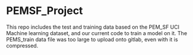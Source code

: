 # PEMSF_Project
This repo includes the test and training data based on the PEM_SF UCI Machine learning dataset, and our current code to train a model on it.
The PEMS_train data file was too large to upload onto gitlab, even with it is compressed.
